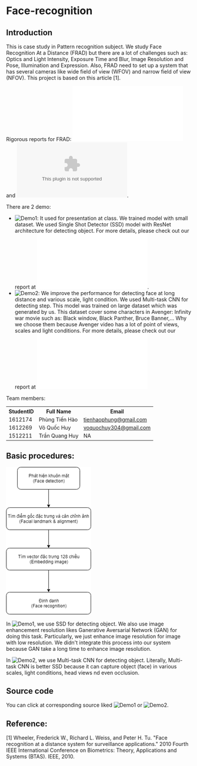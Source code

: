 # Face-recognition

## Introduction
This is case study in Pattern recognition subject. We study Face Recognition At a Distance (FRAD) but there are a lot of challenges such as: Optics and Light Intensity, Exposure Time and Blur, Image Resolution and Pose, Illumination and Expression. Also, FRAD need to set up a system that has several cameras like wide field of view (WFOV) and narrow field of view (NFOV). This project is based on this article [1].

Rigorous reports for FRAD: ![FRAD_report.pdf](./Documents/FRAD_report.pdf) and ![FRAD_representation.pptx](./Documents/FRAD_prepresentation.pptx).

There are 2 demo:
- ![Demo1](./Demo1/): It used for presentation at class. We trained model with small dataset. We used Single Shot Detector (SSD) model with ResNet architecture for detecting object. For more details, please check out our report at ![DEMO-1-Report.pdf](./Documents/DEMO-1-Report.pdf).
- ![Demo2](./Demo2/): We improve the performance for detecting face at long distance and various scale, light condition. We used Multi-task CNN for detecting step. This model was trained on large dataset which was generated by us. This dataset cover some characters in Avenger: Infinity war movie such as: Black window, Black Panther, Bruce Banner,... Why we choose them because Avenger video has a lot of point of views, scales and light conditions. For more details, please check out our report at ![DEMO-2-Report.pdf](./Documents/DEMO-2-Report.pdf)

Team members:
<table>
    <tr>
        <th>StudentID</th>
        <th>Full Name</th>
        <th>Email</th>
    </tr>
    <tr>
        <td>1612174</td>
        <td>Phùng Tiến Hào</td>
        <td><a href="mailto:tienhaophung@gmail.com">tienhaophung@gmail.com</a></td>
    </tr>
    <tr>
        <td>1612269</td>
        <td>Võ Quốc Huy</td>
        <td><a href="mailto:voquochuy304@gmail.com">voquochuy304@gmail.com</a></td>
    </tr>
    <tr>
        <td>1512211</td>
        <td>Trần Quang Huy</td>
        <td>NA</td>
    </tr>
</table>

## Basic procedures:
![Model_Diagram](./Model_Diagram.png)

In ![Demo1](./Demo1), we use SSD for detecting object. We also use image enhancement resolution likes Ganerative Aversarial Network (GAN) for doing this task. Particularly, we just enhance image resolution for image with low resolution. We didn't integrate this process into our system because GAN take a long time to enhance image resolution.

In ![Demo2](./Demo2), we use Multi-task CNN for detecting object. Literally, Multi-task CNN is better SSD because it can capture object (face) in various scales, light conditions, head views nd even occlusion. 

## Source code
You can click at corresponding source liked ![Demo1](./Demo1) or ![Demo2](./Demo2).

## Reference:
[1] Wheeler, Frederick W., Richard L. Weiss, and Peter H. Tu. "Face recognition at a distance system for surveillance applications." 2010 Fourth IEEE International Conference on Biometrics: Theory, Applications and Systems (BTAS). IEEE, 2010.
